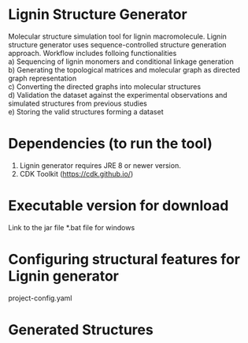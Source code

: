 # Lignin Structure Generator
Molecular structure simulation tool for lignin macromolecule. Lignin structure generator uses sequence-controlled structure generation approach. Workflow includes folloing functionalities <br>
a) Sequencing of lignin monomers and conditional linkage generation <br>
b) Generating the topological matrices and molecular graph as directed graph representation <br>
c) Converting the directed graphs into molecular structures <br>
d) Validation the dataset against the experimental observations and simulated structures from previous studies <br>
e) Storing the valid structures forming a dataset <br>

# Dependencies (to run the tool)
1) Lignin generator requires JRE 8 or newer version.
2) CDK Toolkit (https://cdk.github.io/) 

# Executable version for download
Link to the jar file
*.bat file for windows

# Configuring structural features for Lignin generator
project-config.yaml

# Generated Structures


   
   




